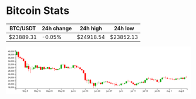 # Bitcoin Stats

BTC/USDT|24h change|24h high|24h low|
|---|---|---|---|
|$23889.31|-0.05%|$24918.54|$23852.13|

<img src="./chart.svg">
